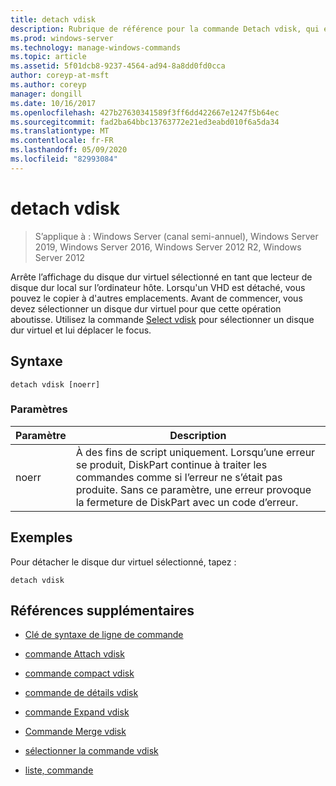 ```yaml
---
title: detach vdisk
description: Rubrique de référence pour la commande Detach vdisk, qui empêche le disque dur virtuel (VHD) sélectionné d’apparaître comme un lecteur de disque dur local sur l’ordinateur hôte.
ms.prod: windows-server
ms.technology: manage-windows-commands
ms.topic: article
ms.assetid: 5f01dcb8-9237-4564-ad94-8a8dd0fd0cca
author: coreyp-at-msft
ms.author: coreyp
manager: dongill
ms.date: 10/16/2017
ms.openlocfilehash: 427b27630341589f3ff6dd422667e1247f5b64ec
ms.sourcegitcommit: fad2ba64bbc13763772e21ed3eabd010f6a5da34
ms.translationtype: MT
ms.contentlocale: fr-FR
ms.lasthandoff: 05/09/2020
ms.locfileid: "82993084"
---
```

# <a name="detach-vdisk"></a>detach vdisk

> S’applique à : Windows Server (canal semi-annuel), Windows Server 2019, Windows Server 2016, Windows Server 2012 R2, Windows Server 2012

Arrête l’affichage du disque dur virtuel sélectionné en tant que lecteur de disque dur local sur l’ordinateur hôte. Lorsqu'un VHD est détaché, vous pouvez le copier à d'autres emplacements. Avant de commencer, vous devez sélectionner un disque dur virtuel pour que cette opération aboutisse. Utilisez la commande [Select vdisk](select-vdisk.md) pour sélectionner un disque dur virtuel et lui déplacer le focus.


## <a name="syntax"></a>Syntaxe

```
detach vdisk [noerr]
```

### <a name="parameters"></a>Paramètres

| Paramètre | Description |
| --------- | ----------- |
| noerr | À des fins de script uniquement. Lorsqu’une erreur se produit, DiskPart continue à traiter les commandes comme si l’erreur ne s’était pas produite. Sans ce paramètre, une erreur provoque la fermeture de DiskPart avec un code d’erreur. |

## <a name="examples"></a>Exemples

Pour détacher le disque dur virtuel sélectionné, tapez :

```
detach vdisk
```

## <a name="additional-references"></a>Références supplémentaires

- [Clé de syntaxe de ligne de commande](command-line-syntax-key.md)

- [commande Attach vdisk](attach-vdisk.md)

- [commande compact vdisk](compact-vdisk.md)

- [commande de détails vdisk](detail-vdisk.md)

- [commande Expand vdisk](expand-vdisk.md)

- [Commande Merge vdisk](merge-vdisk.md)

- [sélectionner la commande vdisk](select-vdisk.md)

- [liste, commande](list.md)
